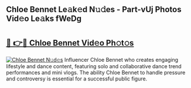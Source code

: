 ## Chloe Bennet Le𝚊k𝚎d N𝚞𝚍es - Part-vUj Photos Vid𝚎o Le𝚊ks fWeDg

# <h2><a href="http://fbec0x.evod.top/?m=Chloe+Bennet">🔗 👉🔴 Chloe Bennet Vid𝚎o Ph𝚘t𝚘s</a></h2>

[![Chloe Bennet N𝚞d𝚎s](https://i.imgur.com/8V9OHl7.gif)](http://fbec0x.evod.top/?m=Chloe+Bennet)
Influencer Chloe Bennet who creates engaging lifestyle and dance content, featuring solo and collaborative dance trend performances and mini vlogs. The ability Chloe Bennet to handle pressure and controversy is essential for a successful public figure. 
